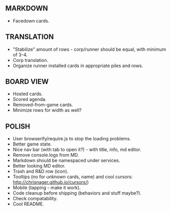 ## MARKDOWN
- Facedown cards.

## TRANSLATION
- "Stabilize" amount of rows - corp/runner should be equal, with minimum of 3-4.
- Corp translation.
- Organize runner installed cards in appropriate piles and rows.

## BOARD VIEW
- Hosted cards.
- Scored agenda.
- Removed-from-game cards.
- Minimize rows for width as well?

## POLISH
- User browserify/require.js to stop the loading problems.
- Better game state.
- Nice nav bar (with tab to open it?) - with title, info, md editor.
- Remove console.logs from MD.
- Markdown should be namespaced under services.
- Better looking MD editor.
- Trash and R&D row (icon).
- Tooltips (no for unknown cards, name) and cool cursors: http://chrisnager.github.io/cursors/)
- Mobile (tapping - make it work).
- Code cleanup before shipping (behaviors and stuff maybe?).
- Check compatability.
- Cool README.

